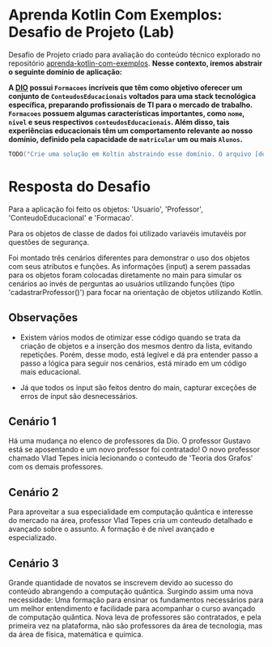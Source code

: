 # Aprenda Kotlin Com Exemplos: Desafio de Projeto (Lab)

Desafio de Projeto criado para avaliação do conteúdo técnico explorado no repositório [aprenda-kotlin-com-exemplos](https://github.com/digitalinnovationone/aprenda-kotlin-com-exemplos). **Nesse contexto, iremos abstrair o seguinte domínio de aplicação:**

**A [DIO](https://web.dio.me) possui `Formacoes` incríveis que têm como objetivo oferecer um conjunto de `ConteudosEducacionais` voltados para uma stack tecnológica específica, preparando profissionais de TI para o mercado de trabalho. `Formacoes` possuem algumas características importantes, como `nome`, `nivel` e seus respectivos `conteudosEducacionais`. Além disso, tais experiências educacionais têm um comportamento relevante ao nosso domínio, definido pela capacidade de `matricular` um ou mais `Alunos`.**


```kotlin
TODO("Crie uma solução em Koltin abstraindo esse domínio. O arquivo [desafio.kt] te ajudará 😉")
```

# Resposta do Desafio

Para a aplicação foi feito os objetos: 'Usuario', 'Professor', 'ConteudoEducacional' e 'Formacao'.

Para os objetos de classe de dados foi utilizado variavéis imutavéis por questões de segurança. 

Foi montado três cenários diferentes para demonstrar o uso dos objetos com seus atributos e funções. As informações (input) a serem passadas para os objetos foram colocadas diretamente no main para simular os cenários ao invés de perguntas ao usuários utilizando funções (tipo 'cadastrarProfessor()') para focar na orientação de objetos utilizando Kotlin. 

## Observações

- Existem vários modos de otimizar esse código quando se trata da criação de objetos e a inserção dos mesmos dentro da lista, evitando repetições. Porém, desse modo, está legível e dá pra entender passo a passo a lógica para seguir nos cenários, está mirado em um código mais educacional. 

- Já que todos os input são feitos dentro do main, capturar exceções de erros de input são desnecessários.

## Cenário 1 

Há uma mudança no elenco de professores da Dio. O professor Gustavo está se aposentando e um novo professor foi contratado! O novo professor chamado Vlad Tepes inicia lecionando o conteudo de 'Teoria dos Grafos' com os demais professores.

## Cenário 2 

Para aproveitar a sua especialidade em computação quântica e interesse do mercado na área, professor Vlad Tepes cria um conteudo detalhado e avançado sobre o assunto. A formação é de nível avançado e especializado.

## Cenário 3

Grande quantidade de novatos se inscrevem devido ao sucesso do conteúdo abrangendo a computação quântica. Surgindo assim uma nova necessidade: Uma formação para ensinar os fundamentos necessários para um melhor entendimento e facilidade para acompanhar o curso avançado de computação quântica. 
Nova leva de professores são contratados, e pela primeira vez na plataforma, não são professores da área de tecnologia, mas da área de física, matemática e química. 